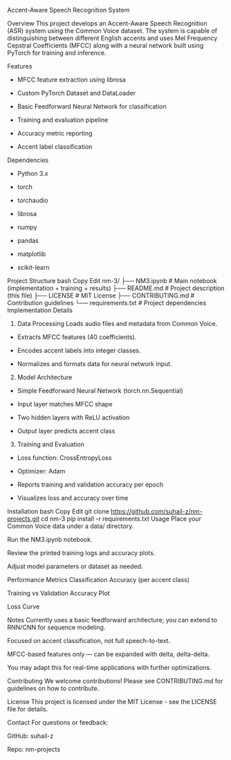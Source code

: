 Accent-Aware Speech Recognition System

Overview
This project develops an Accent-Aware Speech Recognition (ASR) system using the Common Voice dataset. The system is capable of distinguishing between different English accents and uses Mel Frequency Cepstral Coefficients (MFCC) along with a neural network built using PyTorch for training and inference.

Features
- MFCC feature extraction using librosa

- Custom PyTorch Dataset and DataLoader

- Basic Feedforward Neural Network for classification

- Training and evaluation pipeline

- Accuracy metric reporting

- Accent label classification

Dependencies
- Python 3.x

- torch

- torchaudio

- librosa

- numpy

- pandas

- matplotlib

- scikit-learn

Project Structure
bash
Copy
Edit
nm-3/
├── NM3.ipynb           # Main notebook (implementation + training + results)
├── README.md           # Project description (this file)
├── LICENSE             # MIT License
├── CONTRIBUTING.md     # Contribution guidelines
└── requirements.txt    # Project dependencies
Implementation Details
1. Data Processing
Loads audio files and metadata from Common Voice.

- Extracts MFCC features (40 coefficients).

- Encodes accent labels into integer classes.

- Normalizes and formats data for neural network input.

2. Model Architecture
- Simple Feedforward Neural Network (torch.nn.Sequential)

- Input layer matches MFCC shape

- Two hidden layers with ReLU activation

- Output layer predicts accent class

3. Training and Evaluation
- Loss function: CrossEntropyLoss

- Optimizer: Adam

- Reports training and validation accuracy per epoch

- Visualizes loss and accuracy over time

Installation
bash
Copy
Edit
git clone https://github.com/suhail-z/nm-projects.git
cd nm-3
pip install -r requirements.txt
Usage
Place your Common Voice data under a data/ directory.

Run the NM3.ipynb notebook.

Review the printed training logs and accuracy plots.

Adjust model parameters or dataset as needed.

Performance Metrics
Classification Accuracy (per accent class)

Training vs Validation Accuracy Plot

Loss Curve

Notes
Currently uses a basic feedforward architecture; you can extend to RNN/CNN for sequence modeling.

Focused on accent classification, not full speech-to-text.

MFCC-based features only — can be expanded with delta, delta-delta.

You may adapt this for real-time applications with further optimizations.

Contributing
We welcome contributions! Please see CONTRIBUTING.md for guidelines on how to contribute.

License
This project is licensed under the MIT License - see the LICENSE file for details.

Contact
For questions or feedback:

GitHub: suhail-z

Repo: nm-projects